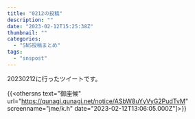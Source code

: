 ```yaml
---
title: "0212の投稿"
description: ""
date: "2023-02-12T15:25:38Z"
thumbnail: ""
categories:
  - "SNS投稿まとめ"
tags:
  - "snspost"
---
```

20230212に行ったツイートです。
<!--more-->
{{<othersns text="御座候" url="https://qunagi.qunagi.net/notice/ASbW8uYyVyG2PudTvM" screenname="jme/k.h" date="2023-02-12T13:06:05.000Z"]>}}

